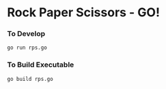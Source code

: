 # Rock Paper Scissors - GO!

### To Develop
`go run rps.go`

### To Build Executable
`go build rps.go`
